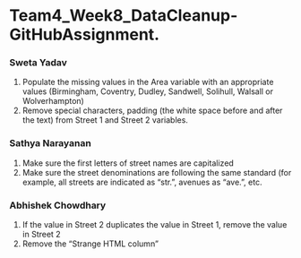 # Team4_Week8_DataCleanup-GitHubAssignment.


### Sweta Yadav
1) Populate the missing values in the Area variable with an appropriate values (Birmingham, Coventry, Dudley, Sandwell, Solihull, Walsall or Wolverhampton)
2) Remove special characters, padding (the white space before and after the text) from Street 1 and Street 2 variables. 


### Sathya Narayanan
1) Make sure the first letters of street names are capitalized 
2) Make sure the street denominations are following the same standard (for example, all streets are indicated as “str.”, avenues as “ave.”, etc.


### Abhishek Chowdhary
1) If the value in Street 2 duplicates the value in Street 1, remove the value in Street 2
2) Remove the “Strange HTML column”
